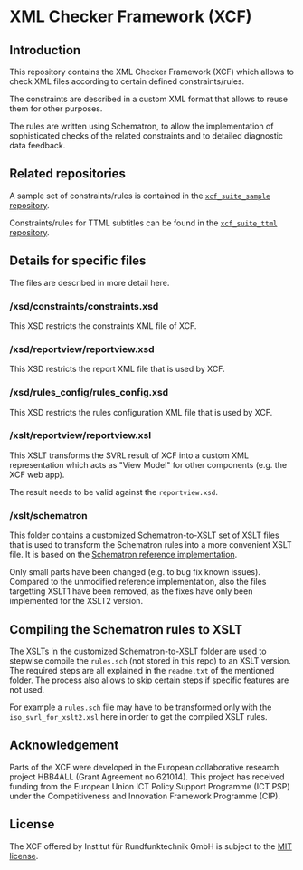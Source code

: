# XML Checker Framework (XCF)


## Introduction

This repository contains the XML Checker Framework (XCF) which allows to
check XML files according to certain defined constraints/rules.

The constraints are described in a custom XML format that allows to
reuse them for other purposes.

The rules are written using Schematron, to allow the implementation of
sophisticated checks of the related constraints and to detailed 
diagnostic data feedback.


## Related repositories

A sample set of constraints/rules is contained in the
[`xcf_suite_sample` repository](https://github.com/IRT-Open-Source/xcf_suite_sample).

Constraints/rules for TTML subtitles can be found in the
[`xcf_suite_ttml` repository](https://github.com/IRT-Open-Source/xcf_suite_ttml).


## Details for specific files

The files are described in more detail here.

### /xsd/constraints/constraints.xsd
This XSD restricts the constraints XML file of XCF.

### /xsd/reportview/reportview.xsd
This XSD restricts the report XML file that is used by XCF.

### /xsd/rules_config/rules_config.xsd
This XSD restricts the rules configuration XML file that is used by XCF.

### /xslt/reportview/reportview.xsl
This XSLT transforms the SVRL result of XCF into a custom XML
representation which acts as "View Model" for other components (e.g. the
XCF web app).

The result needs to be valid against the `reportview.xsd`.

### /xslt/schematron
This folder contains a customized Schematron-to-XSLT set of XSLT files
that is used to transform the Schematron rules into a more convenient
XSLT file. It is based on the [Schematron reference implementation](https://github.com/Schematron/schematron/commit/e16ecc490f9c6429f275ea268279787a71ff298f).

Only small parts have been changed (e.g. to bug fix known issues).
Compared to the unmodified reference implementation, also the files
targetting XSLT1 have been removed, as the fixes have only been
implemented for the XSLT2 version.


## Compiling the Schematron rules to XSLT

The XSLTs in the customized Schematron-to-XSLT folder are used to
stepwise compile the `rules.sch` (not stored in this repo) to an XSLT
version. The required steps are all explained in the `readme.txt` of the
mentioned folder. The process also allows to skip certain steps if
specific features are not used.

For example a `rules.sch` file may have to be transformed only with the
`iso_svrl_for_xslt2.xsl` here in order to get the compiled XSLT rules.


## Acknowledgement
Parts of the XCF were developed in the European collaborative research
project HBB4ALL  (Grant Agreement no 621014). This project has received
funding from the European Union ICT Policy Support Programme (ICT PSP)
under the Competitiveness and Innovation Framework Programme (CIP).


## License
The XCF offered by Institut für Rundfunktechnik GmbH is subject to the
[MIT license](LICENSE).
